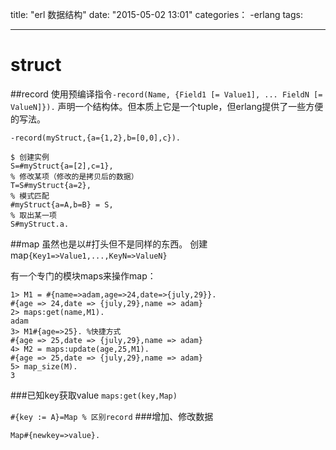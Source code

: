 title: "erl 数据结构"
date: "2015-05-02 13:01"
categories：
    -erlang
tags:
    
---
# struct

##record 
使用预编译指令`-record(Name, {Field1 [= Value1],
              ...
               FieldN [= ValueN]}).`
声明一个结构体。但本质上它是一个tuple，但erlang提供了一些方便的写法。

```
-record(myStruct,{a={1,2},b=[0,0],c}).

$ 创建实例
S=#myStruct{a=[2],c=1},
% 修改某项（修改的是拷贝后的数据）
T=S#myStruct{a=2},
% 模式匹配
#myStruct{a=A,b=B} = S,
% 取出某一项
S#myStruct.a.
```

##map 
虽然也是以#打头但不是同样的东西。
创建map`{Key1=>Value1,...,KeyN=>ValueN}`

有一个专门的模块maps来操作map：

```
1> M1 = #{name=>adam,age=>24,date=>{july,29}}.
#{age => 24,date => {july,29},name => adam}
2> maps:get(name,M1).
adam
3> M1#{age=>25}. %快捷方式
#{age => 25,date => {july,29},name => adam}
4> M2 = maps:update(age,25,M1).
#{age => 25,date => {july,29},name => adam}
5> map_size(M).
3
```
###已知key获取value
`` maps:get(key,Map) ``

`` #{key := A}=Map % 区别record ``
###增加、修改数据

`` Map#{newkey=>value}. ``
